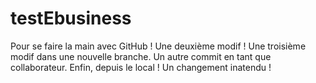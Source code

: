 # testEbusiness
Pour se faire la main avec GitHub !
Une deuxième modif !
Une troisième modif dans une nouvelle branche.
Un autre commit en tant que collaborateur.
Enfin, depuis le local !
Un changement inatendu !
